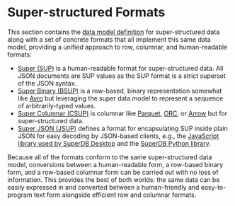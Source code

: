 # Super-structured Formats

This section contains the [data model definition](model.md) for super-structured data 
along with a set of concrete formats that all implement this same data model,
providing a unified approach to row, columnar, and human-readable formats:

* [Super (SUP)](sup.md) is a human-readable format for super-structured data.  All JSON
documents are SUP values as the SUP format is a strict superset of the JSON syntax.
* [Super Binary (BSUP)](bsup.md) is a row-based, binary representation somewhat like
[Avro](https://avro.apache.org/) but leveraging the super data model to represent
a sequence of arbitrarily-typed values.
* [Super Columnar (CSUP)](csup.md) is columnar like
[Parquet](https://parquet.apache.org/),
[ORC](https://orc.apache.org/), or
[Arrow](https://arrow.apache.org/) but for super-structured data.
* [Super JSON (JSUP)](jsup.md) defines a format for encapsulating SUP
inside plain JSON for easy decoding by JSON-based clients, e.g.,
the [JavaScript library used by SuperDB Desktop](https://github.com/brimdata/zui/tree/main/packages/superdb-types)
and the [SuperDB Python library](../dev/libraries/python.md).

Because all of the formats conform to the same super-structured data model,
conversions between a human-readable form, a row-based binary form,
and a row-based columnar form can
be carried out with no loss of information.  This provides the best of both worlds:
the same data can be easily expressed in and converted between a human-friendly
and easy-to-program text form alongside efficient row and columnar formats.
